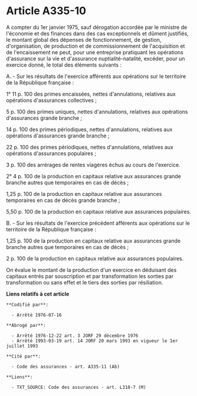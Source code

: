 # Article A335-10

A compter du 1er janvier 1975, sauf dérogation accordée par le ministre de l'économie et des finances dans des cas
exceptionnels et dûment justifiés, le montant global des dépenses de fonctionnement, de gestion, d'organisation, de
production et de commissionnement de l'acquisition et de l'encaissement ne peut, pour une entreprise pratiquant les
opérations d'assurance sur la vie et d'assurance nuptialité-natalité, excéder, pour un exercice donné, le total des éléments
suivants :

A. - Sur les résultats de l'exercice afférents aux opérations sur le territoire de la République française :

1° 11 p. 100 des primes encaissées, nettes d'annulations, relatives aux opérations d'assurances collectives ;

5 p. 100 des primes uniques, nettes d'annulations, relatives aux opérations d'assurances grande branche ;

14 p. 100 des primes périodiques, nettes d'annulations, relatives aux opérations d'assurances grande branche ;

22 p. 100 des primes périodiques, nettes d'annulations, relatives aux opérations d'assurances populaires ;

3 p. 100 des arrérages de rentes viagères échus au cours de l'exercice.

2° 4 p. 100 de la production en capitaux relative aux assurances grande branche autres que temporaires en cas de décès ;

1,25 p. 100 de la production en capitaux relative aux assurances temporaires en cas de décès grande branche ;

5,50 p. 100 de la production en capitaux relative aux assurances populaires.

B. - Sur les résultats de l'exercice précédent afférents aux opérations sur le territoire de la République française :

1,25 p. 100 de la production en capitaux relative aux assurances grande branche autres que temporaires en cas de décès ;

2 p. 100 de la production en capitaux relative aux assurances populaires.

On évalue le montant de la production d'un exercice en déduisant des capitaux entrés par souscription et par transformation
les sorties par transformation ou sans effet et le tiers des sorties par résiliation.

**Liens relatifs à cet article**

	**Codifié par**:

	  - Arrêté 1976-07-16

	**Abrogé par**:

	  - Arrêté 1976-12-22 art. 3 JORF 29 décembre 1976
	  - Arrêté 1993-03-19 art. 14 JORF 20 mars 1993 en vigueur le 1er juillet 1993

	**Cité par**:

	  - Code des assurances - art. A335-11 (Ab)

	**Liens**:

	  - TXT_SOURCE: Code des assurances - art. L310-7 (M)
